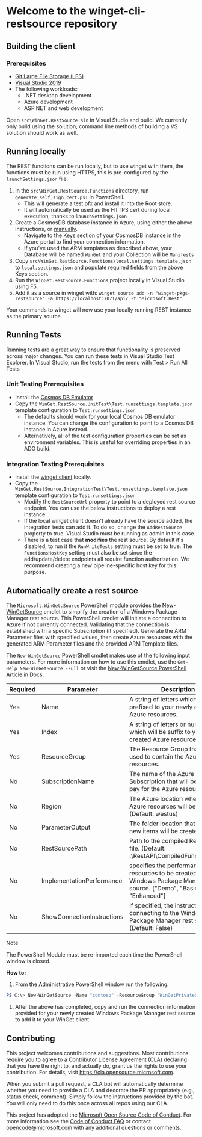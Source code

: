 # Welcome to the winget-cli-restsource repository

## Building the client

### Prerequisites

* [Git Large File Storage (LFS)](https://git-lfs.github.com/)
* [Visual Studio 2019](https://visualstudio.microsoft.com/downloads/)
* The following workloads:
   * .NET desktop development
   * Azure development
   * ASP<area>.NET and web development

Open `src\WinGet.RestSource.sln` in Visual Studio and build. We currently only build using the solution; command line methods of building a VS solution should work as well.

## Running locally

The REST functions can be run locally, but to use winget with them, the functions must be run using HTTPS, this is pre-configured by the `launchSettings.json` file.

1. In the `src\WinGet.RestSource.Functions` directory, run `generate_self_sign_cert.ps1` in PowerShell.
   * This will generate a test pfx and install it into the Root store.
   * It will automatically be used as the HTTPS cert during local execution, thanks to `launchSettings.json`
2. Create a CosmosDB database instance in Azure, using either the above instructions, or [manually](https://docs.microsoft.com/en-us/azure/cosmos-db/sql/create-cosmosdb-resources-portal).
   * Navigate to the Keys section of your CosmosDB instance in the Azure portal to find your connection information.
   * If you've used the ARM templates as described above, your Database will be named `WinGet` and your Collection will be `Manifests`
3. Copy `src\WinGet.RestSource.Functions\local.settings.template.json` to `local.settings.json` and populate required fields from the above Keys section.
4. Run the `WinGet.RestSource.Functions` project locally in Visual Studio using F5.
5. Add it as a source in winget with: `winget source add -n "winget-pkgs-restsource" -a https://localhost:7071/api/ -t "Microsoft.Rest"`

Your commands to winget will now use your locally running REST instance as the primary source.

## Running Tests

Running tests are a great way to ensure that functionality is preserved across major changes. You can run these tests in Visual Studio Test Explorer. In Visual Studio, run the tests from the menu with Test > Run All Tests

### Unit Testing Prerequisites

* Install the [Cosmos DB Emulator](https://docs.microsoft.com/en-us/azure/cosmos-db/local-emulator?tabs=ssl-netstd21)
* Copy the `WinGet.RestSource.UnitTest\Test.runsettings.template.json` template configuration to `Test.runsettings.json`
  * The defaults should work for your local Cosmos DB emulator instance. You can change the configuration to point to a Cosmos DB instance in Azure instead.
  * Alternatively, all of the test configuration properties can be set as environment variables. This is useful for overriding properties in an ADO build.

### Integration Testing Prerequisites

* Install the [winget client](https://github.com/microsoft/winget-cli) locally.
* Copy the `WinGet.RestSource.IntegrationTest\Test.runsettings.template.json` template configuration to `Test.runsettings.json`
  * Modify the `RestSourceUrl` property to point to a deployed rest source endpoint. You can use the below instructions to deploy a rest instance.
  * If the local winget client doesn't already have the source added, the integration tests can add it. To do so, change the `AddRestSource` property to true. Visual Studio must be running as admin in this case.
  * There is a test case that **modifies** the rest source. By default it's disabled, to run it the `RunWriteTests` setting must be set to true. The `FunctionsHostKey` setting must also be set since the add/update/delete endpoints all require function authorization. We recommend creating a new pipeline-specific host key for this purpose.

## Automatically create a rest source

The `Microsoft.WinGet.Source` PowerShell module provides the [New-WinGetSource](.\PowerShell\New-WinGetSource.md) cmdlet to simplify the creation of a Windows Package Manager rest source. This PowerShell cmdlet will initiate a connection to Azure if not currently connected. Validating that the connection is established with a specific Subscription (if specified). Generate the ARM Parameter files with specified values, then create Azure resources with the generated ARM Parameter files and the provided ARM Template files.

The `New-WinGetSource` PowerShell cmdlet makes use of the following input parameters. For more information on how to use this cmdlet, use the `Get-Help New-WinGetSource -Full` or visit the [New-WinGetSource PowerShell Article](.\PowerShell\New-WinGetSource.md) in Docs.

| Required | Parameter                  | Description                                                                                                                                |
|----------|----------------------------|--------------------------------------------------------------------------------------------------------------------------------------------|
| Yes      | Name                       | A string of letters which will be prefixed to your newly created Azure resources.                                                          |
| Yes      | Index                      | A string of letters or numbers which will be suffix to your newly created Azure resources.                                                 |
| Yes      | ResourceGroup              | The Resource Group that will be used to contain the Azure resources.                                                                       |
| No       | SubscriptionName           | The name of the Azure Subscription that will be used to pay for the Azure resources.                                                       |
| No       | Region                     | The Azure location where the Azure resources will be created. (Default: westus)                                                            |
| No       | ParameterOutput            | The folder location that contains new items will be created in.                                                                            |
| No       | RestSourcePath             | Path to the compiled Rest API Zip file. (Default: .\RestAPI\CompiledFunctions.ps1)                                                         |
| No       | ImplementationPerformance  | specifies the performance of the resources to be created for the Windows Package Manager rest source. ["Demo", "Basic", "Enhanced"]        |
| No       | ShowConnectionInstructions | If specified, the instructions for connecting to the Windows Package Manager rest source. (Default: False)                                 |

> [!Note]
> The PowerShell Module must be re-imported each time the PowerShell window is closed.

**How to:**

1. From the Administrative PowerShell window run the following:
```PowerShell
PS C:\> New-WinGetSource -Name "contoso" -ResourceGroup "WinGetPrivateSource" -Region "westus" -ImplementationPerformance "Demo" -ShowConnectionInstructions
```
1. After the above has completed, copy and run the connection information provided for your newly created Windows Package Manager rest source to add it to your WinGet client.


## Contributing

This project welcomes contributions and suggestions.  Most contributions require you to agree to a
Contributor License Agreement (CLA) declaring that you have the right to, and actually do, grant us
the rights to use your contribution. For details, visit https://cla.opensource.microsoft.com.

When you submit a pull request, a CLA bot will automatically determine whether you need to provide
a CLA and decorate the PR appropriately (e.g., status check, comment). Simply follow the instructions
provided by the bot. You will only need to do this once across all repos using our CLA.

This project has adopted the [Microsoft Open Source Code of Conduct](https://opensource.microsoft.com/codeofconduct/).
For more information see the [Code of Conduct FAQ](https://opensource.microsoft.com/codeofconduct/faq/) or
contact [opencode@microsoft.com](mailto:opencode@microsoft.com) with any additional questions or comments.
